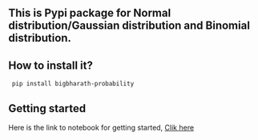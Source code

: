 ## This is Pypi package for Normal distribution/Gaussian distribution and Binomial distribution.

## How to install it?

` pip install bigbharath-probability`

## Getting started

Here is the link to notebook for getting started, [Clik here](https://github.com/bharath-acchu/Pypi_package/blob/master/Gettingstarted.ipynb)


